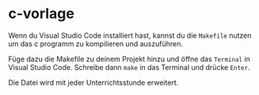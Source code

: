 # c-vorlage
Wenn du Visual Studio Code installiert hast, kannst du die `Makefile` nutzen um das c programm zu kompilieren und auszuführen.

Füge dazu die Makefile zu deinem Projekt hinzu und öffne das `Terminal` in Visual Studio Code.
Schreibe dann `make` in das Terminal und drücke `Enter`.

Die Datei wird mit jeder Unterrichtsstunde erweitert.